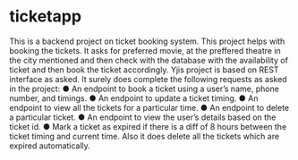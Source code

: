 # ticketapp
This is a backend project on ticket booking system. This project helps with booking the tickets. It asks for preferred movie, at the preffered theatre in the city mentioned and then check with the database with the availability of ticket and then book the ticket accordingly.
Yjis project is based on REST interface as asked. It surely does complete the following requests as asked in the project:
● An endpoint to book a ticket using a user’s name, phone number, and timings.
● An endpoint to update a ticket timing.
● An endpoint to view all the tickets for a particular time.
● An endpoint to delete a particular ticket.
● An endpoint to view the user’s details based on the ticket id.
● Mark a ticket as expired if there is a diff of 8 hours between the ticket timing and current
time.
Also it does delete all the tickets which are expired automatically.
